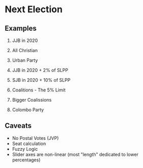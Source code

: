 # Next Election

## Examples
1. JJB in 2020
2. All Christian
3. Urban Party
4. JJB in 2020 + 2% of SLPP
5. SJB in 2020 + 10% of SLPP

6. Coalitions - The 5% Limit
7. Bigger Coalissions
8. Colombo Party

## Caveats
* No Postal Votes (JVP)
* Seat calculation
* Fuzzy Logic
* Slider axes are non-linear (most "length" dedicated to lower percentages)

